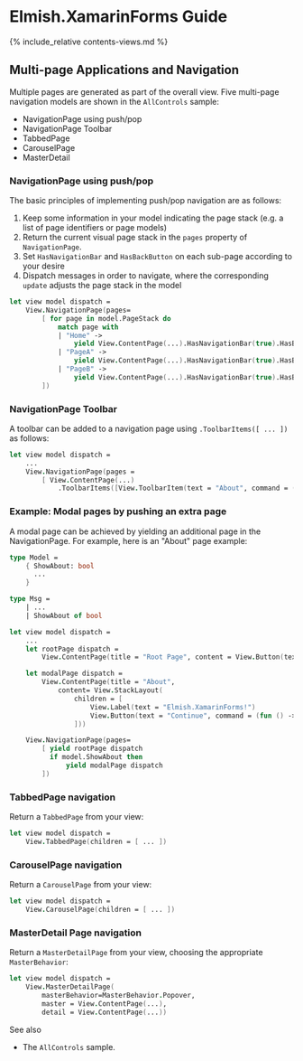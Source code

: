 Elmish.XamarinForms Guide
=======

{% include_relative contents-views.md %}

Multi-page Applications and Navigation
-------

Multiple pages are generated as part of the overall view. Five multi-page navigation models are shown in the `AllControls` sample:

* NavigationPage using push/pop
* NavigationPage Toolbar
* TabbedPage
* CarouselPage
* MasterDetail

### NavigationPage using push/pop

The basic principles of implementing push/pop navigation are as follows:

1. Keep some information in your model indicating the page stack (e.g. a list of page identifiers or page models)
2. Return the current visual page stack in the `pages` property of `NavigationPage`.
3. Set `HasNavigationBar` and `HasBackButton` on each sub-page according to your desire
4. Dispatch messages in order to navigate, where the corresponding `update` adjusts the page stack in the model

```fsharp
let view model dispatch =
    View.NavigationPage(pages=
        [ for page in model.PageStack do
            match page with
            | "Home" ->
                yield View.ContentPage(...).HasNavigationBar(true).HasBackButton(true)
            | "PageA" ->
                yield View.ContentPage(...).HasNavigationBar(true).HasBackButton(true)
            | "PageB" ->
                yield View.ContentPage(...).HasNavigationBar(true).HasBackButton(true)
        ])
```

### NavigationPage Toolbar

A toolbar can be added to a navigation page using `.ToolbarItems([ ... ])` as follows:

```fsharp
let view model dispatch =
    ...
    View.NavigationPage(pages =
        [ View.ContentPage(...)
            .ToolbarItems([View.ToolbarItem(text = "About", command = (fun () -> dispatch (ShowAbout true))) ] )
```

### Example: Modal pages by pushing an extra page

A modal page can be achieved by yielding an additional page in the NavigationPage. For example, here is an "About" page example:

```fsharp
type Model =
    { ShowAbout: bool
      ...
    }

type Msg =
    | ...
    | ShowAbout of bool

let view model dispatch =
    ...
    let rootPage dispatch =
        View.ContentPage(title = "Root Page", content = View.Button(text = "About", command = (fun () -> dispatch (ShowAbout true))))

    let modalPage dispatch =
        View.ContentPage(title = "About",
            content= View.StackLayout(
                children = [
                    View.Label(text = "Elmish.XamarinForms!")
                    View.Button(text = "Continue", command = (fun () -> dispatch (ShowAbout false) ))
                ]))

    View.NavigationPage(pages=
        [ yield rootPage dispatch
          if model.ShowAbout then
              yield modalPage dispatch
        ])
```

### TabbedPage navigation

Return a `TabbedPage` from your view:

```fsharp
let view model dispatch =
    View.TabbedPage(children = [ ... ])
```

### CarouselPage navigation

Return a `CarouselPage` from your view:

```fsharp
let view model dispatch =
    View.CarouselPage(children = [ ... ])
```

### MasterDetail Page navigation

Return a `MasterDetailPage` from your view, choosing the appropriate `MasterBehavior`:

```fsharp
let view model dispatch =
    View.MasterDetailPage(
        masterBehavior=MasterBehavior.Popover,
        master = View.ContentPage(...),
        detail = View.ContentPage(...))
```

See also

* The `AllControls` sample.
